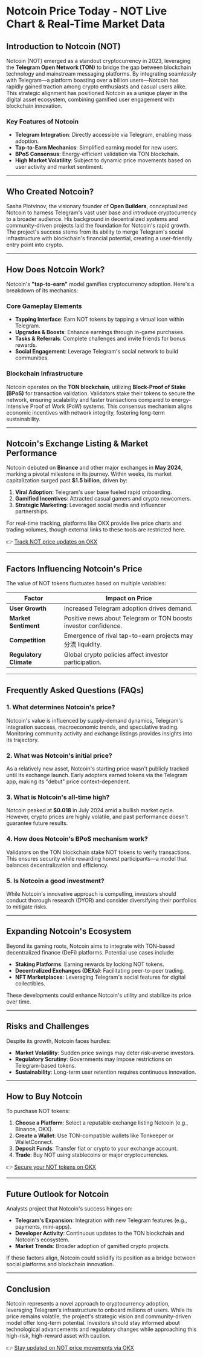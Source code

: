 # Notcoin Price Today - NOT Live Chart & Real-Time Market Data  

## Introduction to Notcoin (NOT)  
Notcoin (NOT) emerged as a standout cryptocurrency in 2023, leveraging the **Telegram Open Network (TON)** to bridge the gap between blockchain technology and mainstream messaging platforms. By integrating seamlessly with Telegram—a platform boasting over a billion users—Notcoin has rapidly gained traction among crypto enthusiasts and casual users alike. This strategic alignment has positioned Notcoin as a unique player in the digital asset ecosystem, combining gamified user engagement with blockchain innovation.  

### Key Features of Notcoin  
- **Telegram Integration**: Directly accessible via Telegram, enabling mass adoption.  
- **Tap-to-Earn Mechanics**: Simplified earning model for new users.  
- **BPoS Consensus**: Energy-efficient validation via TON blockchain.  
- **High Market Volatility**: Subject to dynamic price movements based on user activity and market sentiment.  

---

## Who Created Notcoin?  

Sasha Plotvinov, the visionary founder of **Open Builders**, conceptualized Notcoin to harness Telegram's vast user base and introduce cryptocurrency to a broader audience. His background in decentralized systems and community-driven projects laid the foundation for Notcoin's rapid growth. The project's success stems from its ability to merge Telegram's social infrastructure with blockchain's financial potential, creating a user-friendly entry point into crypto.  

---

## How Does Notcoin Work?  

Notcoin's **"tap-to-earn"** model gamifies cryptocurrency adoption. Here's a breakdown of its mechanics:  

### Core Gameplay Elements  
- **Tapping Interface**: Earn NOT tokens by tapping a virtual icon within Telegram.  
- **Upgrades & Boosts**: Enhance earnings through in-game purchases.  
- **Tasks & Referrals**: Complete challenges and invite friends for bonus rewards.  
- **Social Engagement**: Leverage Telegram's social network to build communities.  

### Blockchain Infrastructure  
Notcoin operates on the **TON blockchain**, utilizing **Block-Proof of Stake (BPoS)** for transaction validation. Validators stake their tokens to secure the network, ensuring scalability and faster transactions compared to energy-intensive Proof of Work (PoW) systems. This consensus mechanism aligns economic incentives with network integrity, fostering long-term sustainability.  

---

## Notcoin's Exchange Listing & Market Performance  

Notcoin debuted on **Binance** and other major exchanges in **May 2024**, marking a pivotal milestone in its journey. Within weeks, its market capitalization surged past **$1.5 billion**, driven by:  
1. **Viral Adoption**: Telegram's user base fueled rapid onboarding.  
2. **Gamified Incentives**: Attracted casual gamers and crypto newcomers.  
3. **Strategic Marketing**: Leveraged social media and influencer partnerships.  

For real-time tracking, platforms like OKX provide live price charts and trading volumes, though external links to these tools are restricted here.  

👉 [Track NOT price updates on OKX](https://bit.ly/okx-bonus)  

---

## Factors Influencing Notcoin's Price  

The value of NOT tokens fluctuates based on multiple variables:  

| **Factor**               | **Impact on Price**                                                                 |  
|--------------------------|-------------------------------------------------------------------------------------|  
| **User Growth**          | Increased Telegram adoption drives demand.                                          |  
| **Market Sentiment**     | Positive news about Telegram or TON boosts investor confidence.                     |  
| **Competition**          | Emergence of rival tap-to-earn projects may分流 liquidity.                           |  
| **Regulatory Climate**   | Global crypto policies affect investor participation.                               |  

---

## Frequently Asked Questions (FAQs)  

### 1. **What determines Notcoin's price?**  
Notcoin's value is influenced by supply-demand dynamics, Telegram's integration success, macroeconomic trends, and speculative trading. Monitoring community activity and exchange listings provides insights into its trajectory.  

### 2. **What was Notcoin's initial price?**  
As a relatively new asset, Notcoin's starting price wasn't publicly tracked until its exchange launch. Early adopters earned tokens via the Telegram app, making its "debut" price context-dependent.  

### 3. **What is Notcoin's all-time high?**  
Notcoin peaked at **$0.018** in July 2024 amid a bullish market cycle. However, crypto prices are highly volatile, and past performance doesn't guarantee future results.  

### 4. **How does Notcoin's BPoS mechanism work?**  
Validators on the TON blockchain stake NOT tokens to verify transactions. This ensures security while rewarding honest participants—a model that balances decentralization and efficiency.  

### 5. **Is Notcoin a good investment?**  
While Notcoin's innovative approach is compelling, investors should conduct thorough research (DYOR) and consider diversifying their portfolios to mitigate risks.  

---

## Expanding Notcoin's Ecosystem  

Beyond its gaming roots, Notcoin aims to integrate with TON-based decentralized finance (DeFi) platforms. Potential use cases include:  
- **Staking Platforms**: Earning rewards by locking NOT tokens.  
- **Decentralized Exchanges (DEXs)**: Facilitating peer-to-peer trading.  
- **NFT Marketplaces**: Leveraging Telegram's social features for digital collectibles.  

These developments could enhance Notcoin's utility and stabilize its price over time.  

---

## Risks and Challenges  

Despite its growth, Notcoin faces hurdles:  
- **Market Volatility**: Sudden price swings may deter risk-averse investors.  
- **Regulatory Scrutiny**: Governments may impose restrictions on Telegram-based tokens.  
- **Sustainability**: Long-term user retention requires continuous innovation.  

---

## How to Buy Notcoin  

To purchase NOT tokens:  
1. **Choose a Platform**: Select a reputable exchange listing Notcoin (e.g., Binance, OKX).  
2. **Create a Wallet**: Use TON-compatible wallets like Tonkeeper or WalletConnect.  
3. **Deposit Funds**: Transfer fiat or crypto to your exchange account.  
4. **Trade**: Buy NOT using stablecoins or major cryptocurrencies.  

👉 [Secure your NOT tokens on OKX](https://bit.ly/okx-bonus)  

---

## Future Outlook for Notcoin  

Analysts project that Notcoin's success hinges on:  
- **Telegram's Expansion**: Integration with new Telegram features (e.g., payments, mini-apps).  
- **Developer Activity**: Continuous updates to the TON blockchain and Notcoin's ecosystem.  
- **Market Trends**: Broader adoption of gamified crypto projects.  

If these factors align, Notcoin could solidify its position as a bridge between social platforms and blockchain innovation.  

---

## Conclusion  

Notcoin represents a novel approach to cryptocurrency adoption, leveraging Telegram's infrastructure to onboard millions of users. While its price remains volatile, the project's strategic vision and community-driven model offer long-term potential. Investors should stay informed about technological advancements and regulatory changes while approaching this high-risk, high-reward asset with caution.  

👉 [Stay updated on NOT price movements via OKX](https://bit.ly/okx-bonus)